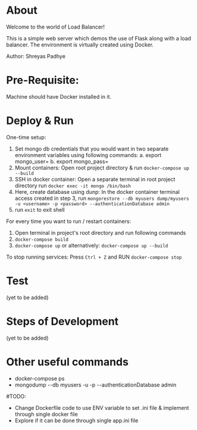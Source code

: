# About
Welcome to the world of Load Balancer!

This is a simple web server which demos the use of Flask along with a load balancer. The environment is virtually created using Docker.

Author: Shreyas Padhye

# Pre-Requisite:
Machine should have Docker installed in it.

# Deploy & Run
One-time setup:
1. Set mongo db credentials that you would want in two separate environment variables using following commands:
    a. export mongo_user= <username>
    b. export mongo_pass= <password>
2. Mount containers: Open root project directory & run `docker-compose up --build`
3. SSH in docker container: Open a separate terminal in root project directory
        run `docker exec -it mongo /bin/bash` 
4. Here, create database using dunp:
        In the docker container terminal access created in step 3,
        run `mongorestore --db myusers dump/myusers -u <username> -p <password> --authenticationDatabase admin`
5. run `exit` to exit shell

For every time you want to run / restart containers:
1. Open terminal in project's root directory and run following commands 
2. `docker-compose build`
3. `docker-compose up` 
or alternatively: `docker-compose up --build`

To stop running services: Press `Ctrl + Z` and RUN `docker-compose stop`

# Test
(yet to be added)

# Steps of Development
(yet to be added)


# Other useful commands
- docker-compose ps
- mongodump --db myusers -u <username> -p <password> --authenticationDatabase admin

#TODO: 
- Change Dockerfile code to use ENV variable to set .ini file & implement through single docker file
- Explore if it can be done through single app.ini file


